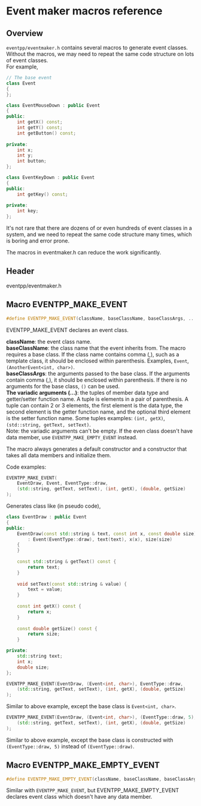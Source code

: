 # Event maker macros reference

## Overview

`eventpp/eventmaker.h` contains several macros to generate event classes.  
Without the macros, we may need to repeat the same code structure on lots of event classes.  
For example,  

```c++
// The base event
class Event
{
};

class EventMouseDown : public Event
{
public:
    int getX() const;
    int getY() const;
    int getButton() const;
    
private:
    int x;
    int y;
    int button;
};

class EventKeyDown : public Event
{
public:
    int getKey() const;
    
private:
    int key;
};

```

It's not rare that there are dozens of or even hundreds of event classes in a system, and we need to repeat the same code structure many times, which is boring and error prone.  

The macros in eventmaker.h can reduce the work significantly.

## Header

eventpp/eventmaker.h

## Macro EVENTPP_MAKE_EVENT
```c++
#define EVENTPP_MAKE_EVENT(className, baseClassName, baseClassArgs, ...)
```

EVENTPP_MAKE_EVENT declares an event class.  

**className**: the event class name.  
**baseClassName**: the class name that the event inherits from. The macro requires a base class. If the class name contains comma (,), such as a template class, it should be enclosed within parenthesis. Examples, `Event`, `(AnotherEvent<int, char>)`.  
**baseClassArgs**: the arguments passed to the base class. If the arguments contain comma (,), it should be enclosed within parenthesis. If there is no arguments for the base class, `()` can be used.  
**The variadic arguments (...)**: the tuples of member data type and getter/setter function name. A tuple is elements in a pair of parenthesis. A tuple can contain 2 or 3 elements, the first element is the data type, the second element is the getter function name, and the optional third element is the setter function name. Some tuples examples: `(int, getX)`, `(std::string, getText, setText)`.  
Note: the variadic arguments can't be empty. If the even class doesn't have data member, use `EVENTPP_MAKE_EMPTY_EVENT` instead.

The macro always generates a default constructor and a constructor that takes all data members and initialize them.  

Code examples:  
```c++
EVENTPP_MAKE_EVENT(
    EventDraw, Event, EventType::draw,
    (std::string, getText, setText), (int, getX), (double, getSize)
);
```
Generates class like (in pseudo code),
```c++
class EventDraw : public Event
{
public:
    EventDraw(const std::string & text, const int x, const double size)
        : Event(EventType::draw), text(text), x(x), size(size)
    {
    }
    
    const std::string & getText() const {
        return text;
    }
    
    void setText(const std::string & value) {
        text = value;
    }
    
    const int getX() const {
        return x;
    }
    
    const double getSize() const {
        return size;
    }

private:
    std::string text;
    int x;
    double size;
};

```

```c++
EVENTPP_MAKE_EVENT(EventDraw, (Event<int, char>), EventType::draw,
    (std::string, getText, setText), (int, getX), (double, getSize)
);
```
Similar to above example, except the base class is `Event<int, char>`.  

```c++
EVENTPP_MAKE_EVENT(EventDraw, (Event<int, char>), (EventType::draw, 5),
    (std::string, getText, setText), (int, getX), (double, getSize)
);
```
Similar to above example, except the base class is constructed with `(EventType::draw, 5)` instead of `(EventType::draw)`.  


## Macro EVENTPP_MAKE_EMPTY_EVENT
```c++
#define EVENTPP_MAKE_EMPTY_EVENT(className, baseClassName, baseClassArgs)
```

Similar with `EVENTPP_MAKE_EVENT`, but EVENTPP_MAKE_EMPTY_EVENT declares event class which doesn't have any data member.
